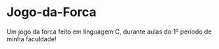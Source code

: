 # Jogo-da-Forca
Um jogo da forca feito em linguagem C, durante aulas do 1º período de minha faculdade!
